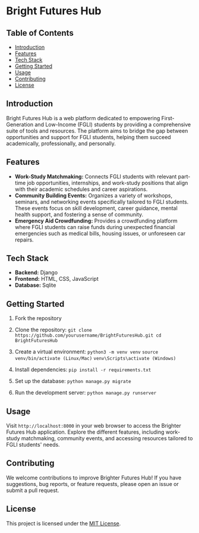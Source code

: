 # Bright Futures Hub

## Table of Contents
- [Introduction](#introduction)
- [Features](#features)
- [Tech Stack](#tech-stack)
- [Getting Started](#getting-started)
- [Usage](#usage)
- [Contributing](#contributing)
- [License](#license)

## Introduction
Bright Futures Hub is a web platform dedicated to empowering First-Generation and Low-Income (FGLI) students by providing a comprehensive suite of tools and resources. The platform aims to bridge the gap between opportunities and support for FGLI students, helping them succeed academically, professionally, and personally.

## Features
- **Work-Study Matchmaking:** Connects FGLI students with relevant part-time job opportunities, internships, and work-study positions that align with their academic schedules and career aspirations.
- **Community Building Events:** Organizes a variety of workshops, seminars, and networking events specifically tailored to FGLI students. These events focus on skill development, career guidance, mental health support, and fostering a sense of community.
- **Emergency Aid Crowdfunding:** Provides a crowdfunding platform where FGLI students can raise funds during unexpected financial emergencies such as medical bills, housing issues, or unforeseen car repairs.

## Tech Stack
- **Backend:** Django
- **Frontend:** HTML, CSS, JavaScript
- **Database:** Sqlite

## Getting Started
1. Fork the repository

2. Clone the repository: 
`git clone https://github.com/yourusername/BrightFuturesHub.git
cd BrightFuturesHub`

3. Create a virtual environment:
`python3 -m venv venv`
`source venv/bin/activate (Linux/Mac)`
`venv\Scripts\activate (Windows)`

4. Install dependencies:
`pip install -r requirements.txt`

5. Set up the database:
`python manage.py migrate`

6. Run the development server:
`python manage.py runserver`

## Usage
Visit `http://localhost:8000` in your web browser to access the Brighter Futures Hub application. Explore the different features, including work-study matchmaking, community events, and accessing resources tailored to FGLI students' needs.

## Contributing
We welcome contributions to improve Brighter Futures Hub! If you have suggestions, bug reports, or feature requests, please open an issue or submit a pull request.

## License
This project is licensed under the [MIT License](LICENSE).
